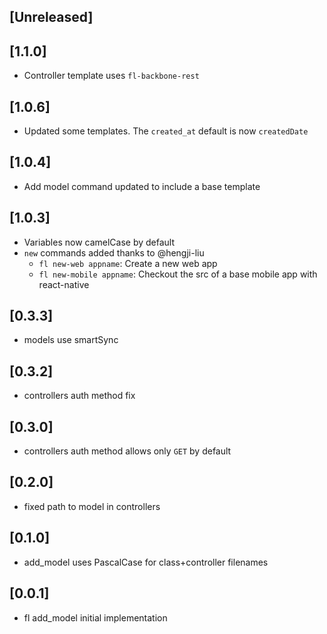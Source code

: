 
## [Unreleased]
  

## [1.1.0]
  - Controller template uses `fl-backbone-rest`

## [1.0.6]
  - Updated some templates. The `created_at` default is now `createdDate`

## [1.0.4]
  - Add model command updated to include a base template

## [1.0.3]
  - Variables now camelCase by default
  - `new` commands added thanks to @hengji-liu
    - `fl new-web appname`: Create a new web app
    - `fl new-mobile appname`: Checkout the src of a base mobile app with react-native

## [0.3.3]
 - models use smartSync

## [0.3.2]
 - controllers auth method fix

## [0.3.0]
 - controllers auth method allows only `GET` by default

## [0.2.0]
 - fixed path to model in controllers

## [0.1.0]
 - add_model uses PascalCase for class+controller filenames

## [0.0.1]
 - fl add_model initial implementation
